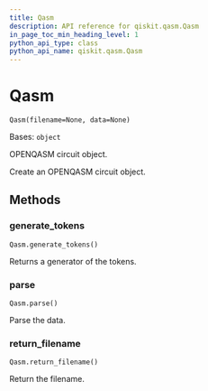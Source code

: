 ```yaml
---
title: Qasm
description: API reference for qiskit.qasm.Qasm
in_page_toc_min_heading_level: 1
python_api_type: class
python_api_name: qiskit.qasm.Qasm
---
```


# Qasm

<span id="qiskit.qasm.Qasm" />

`Qasm(filename=None, data=None)`

Bases: `object`

OPENQASM circuit object.

Create an OPENQASM circuit object.

## Methods

### generate\_tokens

<span id="qiskit.qasm.Qasm.generate_tokens" />

`Qasm.generate_tokens()`

Returns a generator of the tokens.

### parse

<span id="qiskit.qasm.Qasm.parse" />

`Qasm.parse()`

Parse the data.

### return\_filename

<span id="qiskit.qasm.Qasm.return_filename" />

`Qasm.return_filename()`

Return the filename.

